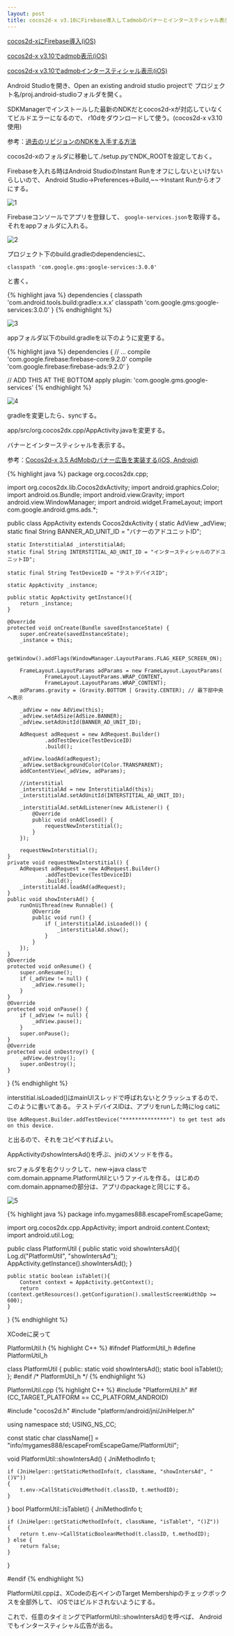 ```yaml
---
layout: post
title: cocos2d-x v3.10にFirebase導入してadmobのバナーとインタースティシャル表示(Android)
---
```


[cocos2d-xにFirebase導入(iOS)]({{site.baseurl}}/1cocos2dxfirebaseiOS/)

[cocos2d-x v3.10でadmob表示(iOS)]({{site.baseurl}}/2cocos2dxadmobiOS/)

[cocos2d-x v3.10でadmobインタースティシャル表示(iOS)]({{site.baseurl}}/cocos2dxadmobinterstitial/)

Android Studioを開き、Open an existing android studio projectで
プロジェクト名/proj.android-studioフォルダを開く。

SDKManagerでインストールした最新のNDKだとcocos2d-xが対応していなくてビルドエラーになるので、
r10dをダウンロードして使う。(cocos2d-x v3.10使用)

参考：[過去のリビジョンのNDKを入手する方法](http://qiita.com/kishi-yama/items/1dab24942c12b9971d3e)

cocos2d-xのフォルダに移動して./setup.pyでNDK_ROOTを設定しておく。

Firebaseを入れる時はAndroid StudioのInstant Runをオフにしないといけないらしいので、
Android Studio->Preferences->Build,~~->Instant Runからオフにする。

![1]({{site.baseurl}}/images/2016-07-09_1.png)

Firebaseコンソールでアプリを登録して、
`google-services.json`を取得する。
それをappフォルダに入れる。

![2]({{site.baseurl}}/images/2016-07-09_2.png)

プロジェクト下のbuild.gradleのdependenciesに、

`classpath 'com.google.gms:google-services:3.0.0'`

と書く。

{% highlight java %}
dependencies {
    classpath 'com.android.tools.build:gradle:x.x.x'
    classpath 'com.google.gms:google-services:3.0.0'
}
{% endhighlight %}

![3]({{site.baseurl}}/images/2016-07-09_3.png)

appフォルダ以下のbuild.gradleを以下のように変更する。

{% highlight java %}
dependencies {
  // ...
  compile 'com.google.firebase:firebase-core:9.2.0'
  compile 'com.google.firebase:firebase-ads:9.2.0'
}

// ADD THIS AT THE BOTTOM
apply plugin: 'com.google.gms.google-services'
{% endhighlight %}

![4]({{site.baseurl}}/images/2016-07-09_4.png)

gradleを変更したら、syncする。

app/src/org.cocos2dx.cpp/AppActivity.javaを変更する。

バナーとインタースティシャルを表示する。

参考：[Cocos2d-x 3.5 AdMobのバナー広告を実装する(iOS, Android)](http://studio.cretia.net/blog/344)

{% highlight java %}
package org.cocos2dx.cpp;

import org.cocos2dx.lib.Cocos2dxActivity;
import android.graphics.Color;
import android.os.Bundle;
import android.view.Gravity;
import android.view.WindowManager;
import android.widget.FrameLayout;
import com.google.android.gms.ads.*;

public class AppActivity extends Cocos2dxActivity {
    static AdView _adView;
    static final String BANNER_AD_UNIT_ID = "バナーのアドユニットID";

    static InterstitialAd _interstitialAd;
    static final String INTERSTITIAL_AD_UNIT_ID = "インタースティシャルのアドユニットID";

    static final String TestDeviceID = "テストデバイスID";

    static AppActivity _instance;

    public static AppActivity getInstance(){
        return _instance;
    }

    @Override
    protected void onCreate(Bundle savedInstanceState) {
        super.onCreate(savedInstanceState);
        _instance = this;

        getWindow().addFlags(WindowManager.LayoutParams.FLAG_KEEP_SCREEN_ON);

        FrameLayout.LayoutParams adParams = new FrameLayout.LayoutParams(
                FrameLayout.LayoutParams.WRAP_CONTENT,
                FrameLayout.LayoutParams.WRAP_CONTENT);
        adParams.gravity = (Gravity.BOTTOM | Gravity.CENTER); // 最下部中央へ表示

        _adView = new AdView(this);
        _adView.setAdSize(AdSize.BANNER);
        _adView.setAdUnitId(BANNER_AD_UNIT_ID);

        AdRequest adRequest = new AdRequest.Builder()
                .addTestDevice(TestDeviceID)
                .build();

        _adView.loadAd(adRequest);
        _adView.setBackgroundColor(Color.TRANSPARENT);
        addContentView(_adView, adParams);

        //interstitial
        _interstitialAd = new InterstitialAd(this);
        _interstitialAd.setAdUnitId(INTERSTITIAL_AD_UNIT_ID);

        _interstitialAd.setAdListener(new AdListener() {
            @Override
            public void onAdClosed() {
                requestNewInterstitial();
            }
        });

        requestNewInterstitial();
    }
    private void requestNewInterstitial() {
        AdRequest adRequest = new AdRequest.Builder()
                .addTestDevice(TestDeviceID)
                .build();
        _interstitialAd.loadAd(adRequest);
    }
    public void showIntersAd() {
        runOnUiThread(new Runnable() {
            @Override
            public void run() {
                if (_interstitialAd.isLoaded()) {
                    _interstitialAd.show();
                }
            }
        });
    }
    @Override
    protected void onResume() {
        super.onResume();
        if (_adView != null) {
            _adView.resume();
        }
    }
    @Override
    protected void onPause() {
        if (_adView != null) {
            _adView.pause();
        }
        super.onPause();
    }
    @Override
    protected void onDestroy() {
        _adView.destroy();
        super.onDestroy();
    }
}
{% endhighlight %}

interstitial.isLoaded()はmainUIスレッドで呼ばれないとクラッシュするので、
このように書いてある。
テストデバイスIDは、アプリをrunした時にlog catに

`Use AdRequest.Builder.addTestDevice("***************") to get test ads on this device.`

と出るので、それをコピペすればよい。

AppActivityのshowIntersAd()を呼ぶ、jniのメソッドを作る。

srcフォルダを右クリックして、new->java classで
com.domain.appname.PlatformUtilというファイルを作る。
はじめのcom.domain.appnameの部分は、アプリのpackageと同じにする。

![5]({{site.baseurl}}/images/2016-07-09_5.png)

{% highlight java %}
package info.mygames888.escapeFromEscapeGame;

import org.cocos2dx.cpp.AppActivity;
import android.content.Context;
import android.util.Log;

public class PlatformUtil {
    public static void showIntersAd(){
        Log.d("PlatformUtil", "showIntersAd");
        AppActivity.getInstance().showIntersAd();
    }

    public static boolean isTablet(){
        Context context = AppActivity.getContext();
        return (context.getResources().getConfiguration().smallestScreenWidthDp >= 600);
    }
}
{% endhighlight %}

XCodeに戻って

PlatformUtil.h
{% highlight C++ %}
#ifndef PlatformUtil_h
#define PlatformUtil_h

class PlatformUtil {
public:
    static void showIntersAd();
    static bool isTablet();
};
#endif /* PlatformUtil_h */
{% endhighlight %}

PlatformUtil.cpp
{% highlight C++ %}
#include "PlatformUtil.h"
#if (CC_TARGET_PLATFORM == CC_PLATFORM_ANDROID)

#include "cocos2d.h"
#include "platform/android/jni/JniHelper.h"

using namespace std;
USING_NS_CC;

const static char className[] = "info/mygames888/escapeFromEscapeGame/PlatformUtil";

void PlatformUtil::showIntersAd()
{
    JniMethodInfo t;
    
    if (JniHelper::getStaticMethodInfo(t, className, "showIntersAd", "()V"))
    {
        t.env->CallStaticVoidMethod(t.classID, t.methodID);
    }
}
bool PlatformUtil::isTablet()
{
    JniMethodInfo t;
    
    if (JniHelper::getStaticMethodInfo(t, className, "isTablet", "()Z"))
    {
        return t.env->CallStaticBooleanMethod(t.classID, t.methodID);
    } else {
        return false;
    }
}

#endif
{% endhighlight %}

PlatformUtil.cppは、XCodeの右ペインのTarget Membershipのチェックボックスを全部外して、
iOSではビルドされないようにする。

これで、任意のタイミングでPlatformUtil::showIntersAd()を呼べば、
Androidでもインタースティシャル広告が出る。
